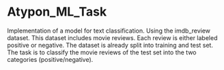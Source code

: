 # Atypon_ML_Task
Implementation of a model for text classification. Using the imdb_review dataset. This dataset includes movie reviews. Each review is either labeled positive or negative. The dataset is already split into training and test set. The task is to classify the movie reviews of the test set into the two categories (positive/negative).
